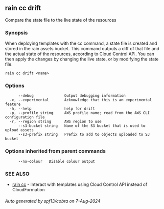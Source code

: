 ## rain cc drift

Compare the state file to the live state of the resources

### Synopsis

When deploying templates with the cc command, a state file is created and stored in the rain assets bucket. This command outputs a diff of that file and the actual state of the resources, according to Cloud Control API. You can then apply the changes by changing the live state, or by modifying the state file.


```
rain cc drift <name>
```

### Options

```
      --debug              Output debugging information
  -x, --experimental       Acknowledge that this is an experimental feature
  -h, --help               help for drift
  -p, --profile string     AWS profile name; read from the AWS CLI configuration file
  -r, --region string      AWS region to use
      --s3-bucket string   Name of the S3 bucket that is used to upload assets
      --s3-prefix string   Prefix to add to objects uploaded to S3 bucket
```

### Options inherited from parent commands

```
      --no-colour   Disable colour output
```

### SEE ALSO

* [rain cc](rain_cc.md)	 - Interact with templates using Cloud Control API instead of CloudFormation

###### Auto generated by spf13/cobra on 7-Aug-2024
